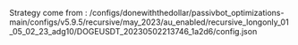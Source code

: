 Strategy come from : /configs/donewiththedollar/passivbot_optimizations-main/configs/v5.9.5/recursive/may_2023/au_enabled/recursive_longonly_01_05_02_23_adg10/DOGEUSDT_20230502213746_1a2d6/config.json